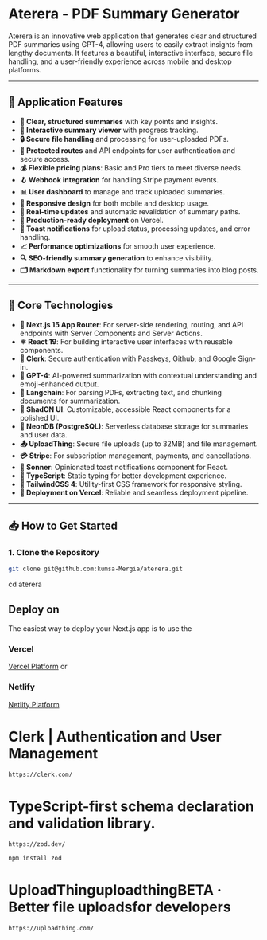 # Aterera - PDF Summary Generator

Aterera is an innovative web application that generates clear and structured PDF summaries using GPT-4, allowing users to easily extract insights from lengthy documents. It features a beautiful, interactive interface, secure file handling, and a user-friendly experience across mobile and desktop platforms.

---

## 🚀 Application Features

- **📝 Clear, structured summaries** with key points and insights.
- **🎨 Interactive summary viewer** with progress tracking.
- **🔒 Secure file handling** and processing for user-uploaded PDFs.
- **🔐 Protected routes** and API endpoints for user authentication and secure access.
- **💰 Flexible pricing plans**: Basic and Pro tiers to meet diverse needs.
- **🪝 Webhook integration** for handling Stripe payment events.
- **📊 User dashboard** to manage and track uploaded summaries.
- **📱 Responsive design** for both mobile and desktop usage.
- **🔄 Real-time updates** and automatic revalidation of summary paths.
- **🚀 Production-ready deployment** on Vercel.
- **🔔 Toast notifications** for upload status, processing updates, and error handling.
- **📈 Performance optimizations** for smooth user experience.
- **🔍 SEO-friendly summary generation** to enhance visibility.
- **🗂️ Markdown export** functionality for turning summaries into blog posts.

---

## 🔧 Core Technologies

- **🚀 Next.js 15 App Router**: For server-side rendering, routing, and API endpoints with Server Components and Server Actions.
- **⚛️ React 19**: For building interactive user interfaces with reusable components.
- **🔑 Clerk**: Secure authentication with Passkeys, Github, and Google Sign-in.
- **🤖 GPT-4**: AI-powered summarization with contextual understanding and emoji-enhanced output.
- **🧠 Langchain**: For parsing PDFs, extracting text, and chunking documents for summarization.
- **🎨 ShadCN UI**: Customizable, accessible React components for a polished UI.
- **💾 NeonDB (PostgreSQL)**: Serverless database storage for summaries and user data.
- **📤 UploadThing**: Secure file uploads (up to 32MB) and file management.
- **💳 Stripe**: For subscription management, payments, and cancellations.
- **🔔 Sonner**: Opinionated toast notifications component for React.
- **📜 TypeScript**: Static typing for better development experience.
- **💅 TailwindCSS 4**: Utility-first CSS framework for responsive styling.
- **🚀 Deployment on Vercel**: Reliable and seamless deployment pipeline.

---

## 📥 How to Get Started

### 1. Clone the Repository

```bash
git clone git@github.com:kumsa-Mergia/aterera.git
```
cd aterera

## Deploy on

The easiest way to deploy your Next.js app is to use the
### Vercel
[Vercel Platform](https://vercel.com/) or
### Netlify
[Netlify Platform](https://www.netlify.com/)


# Clerk | Authentication and User Management

    https://clerk.com/

# TypeScript-first schema declaration and validation library.

    https://zod.dev/

```bash
npm install zod
```

# UploadThinguploadthingBETA · Better file uploadsfor developers

    https://uploadthing.com/
